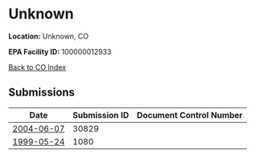 # Unknown

**Location:** Unknown, CO

**EPA Facility ID:** 100000012933

[Back to CO Index](../../index.md)

## Submissions

| Date | Submission ID | Document Control Number |
|------|--------------|-------------------------|
| [2004-06-07](submissions/30829.md) | 30829 |  |
| [1999-05-24](submissions/1080.md) | 1080 |  |
